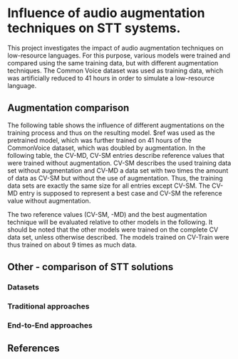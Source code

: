 # Influence of audio augmentation techniques on STT systems.
This project investigates the impact of audio augmentation techniques on low-resource languages. For this purpose, various models were trained and compared using the same training data, but with different augmentation techniques. The Common Voice dataset was used as training data, which was artificially reduced to 41 hours in order to simulate a low-resource language.

## Augmentation comparison
The following table shows the influence of different augmentations on the training process and thus on the resulting model. $ref was used as the pretrained model, which was further trained on 41 hours of the CommonVoice dataset, which was doubled by augmentation. In the following table, the CV-MD, CV-SM entries describe reference values that were trained without augmentation. CV-SM describes the used training data set without augmentation and CV-MD a data set with two times the amount of data as CV-SM but without the use of augmentation. Thus, the training data sets are exactly the same size for all entries except CV-SM. The CV-MD entry is supposed to represent a best case and CV-SM the reference value without augmentation. 
<p align="center>
<img src="https://raw.githubusercontent.com/NiklasHoltmeyer/stt-audioengine/master/misc/comparison/svg/3_comparison.svg"/>
</p>

The two reference values (CV-SM, -MD) and the best augmentation technique will be evaluated relative to other models in the following. It should be noted that the other models were trained on the complete CV data set, unless otherwise described. The models trained on CV-Train were thus trained on about 9 times as much data.

<p align="center>
<img src="https://raw.githubusercontent.com/NiklasHoltmeyer/stt-audioengine/master/misc/comparison/svg/3_overall.svg"/>
</p>

## Other - comparison of STT solutions
### Datasets
<p align="center>
<img src="https://raw.githubusercontent.com/NiklasHoltmeyer/stt-audioengine/master/misc/comparison/svg/1_datasets.svg"/>
</p>

### Traditional approaches
<p align="center>
<img src="raw.githubusercontent.com/NiklasHoltmeyer/stt-audioengine/master/misc/comparison/svg/2_related_work_trad.svg"/>
</p>

### End-to-End approaches
<p align="center>
<img src="raw.githubusercontent.com/NiklasHoltmeyer/stt-audioengine/master/misc/comparison/svg/2_related_work_end_to_end_comparison.svg"/>
</p>

## References
<p align="center>
<img src="https://raw.githubusercontent.com/NiklasHoltmeyer/stt-audioengine/master/misc/comparison/svg/references-1.svg"/>
</p>
<p align="center>
<img src="https://raw.githubusercontent.com/NiklasHoltmeyer/stt-audioengine/master/misc/comparison/svg/references-2.svg"/>
</p>






